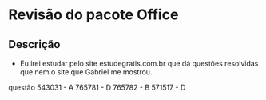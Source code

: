 # Revisão do pacote Office
## Descrição 
- Eu irei estudar pelo site estudegratis.com.br que dá questões resolvidas que nem o site que Gabriel me mostrou.

questão 
543031 - A
765781 - D
765782 - B
571517 - D
